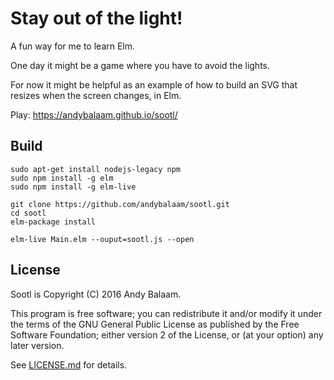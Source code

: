 # Stay out of the light!

A fun way for me to learn Elm.

One day it might be a game where you have to avoid the lights.

For now it might be helpful as an example of how to build an SVG that resizes
when the screen changes, in Elm.

Play: https://andybalaam.github.io/sootl/

## Build

    sudo apt-get install nodejs-legacy npm
    sudo npm install -g elm
    sudo npm install -g elm-live

    git clone https://github.com/andybalaam/sootl.git
    cd sootl
    elm-package install

    elm-live Main.elm --ouput=sootl.js --open

## License

Sootl is Copyright (C) 2016 Andy Balaam.

This program is free software; you can redistribute it and/or
modify it under the terms of the GNU General Public License
as published by the Free Software Foundation; either version 2
of the License, or (at your option) any later version.

See [LICENSE.md](LICENSE.md) for details.

